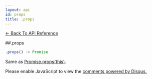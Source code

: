 ```yaml
---
layout: api
id: props
title: .props
---
```



[← Back To API Reference](/docs/api-reference.html)
<div class="api-code-section"><markdown>
##.props

```js
.props() -> Promise
```

Same as [Promise.props(this)]().
</markdown></div>

<div id="disqus_thread"></div>
<script type="text/javascript">
    var disqus_title = ".props";
    var disqus_shortname = "bluebirdjs";
    var disqus_identifier = "disqus-id-props";
    
    (function() {
        var dsq = document.createElement("script"); dsq.type = "text/javascript"; dsq.async = true;
        dsq.src = "//" + disqus_shortname + ".disqus.com/embed.js";
        (document.getElementsByTagName("head")[0] || document.getElementsByTagName("body")[0]).appendChild(dsq);
    })();
</script>
<noscript>Please enable JavaScript to view the <a href="https://disqus.com/?ref_noscript" rel="nofollow">comments powered by Disqus.</a></noscript>
